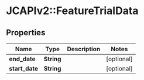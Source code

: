 # JCAPIv2::FeatureTrialData

## Properties
Name | Type | Description | Notes
------------ | ------------- | ------------- | -------------
**end_date** | **String** |  | [optional] 
**start_date** | **String** |  | [optional] 

